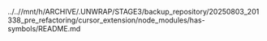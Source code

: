 ../..//mnt/h/ARCHIVE/.UNWRAP/STAGE3/backup_repository/20250803_201338_pre_refactoring/cursor_extension/node_modules/has-symbols/README.md